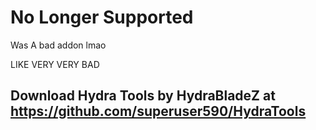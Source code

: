 # No Longer Supported


Was A bad addon lmao

LIKE VERY VERY BAD

## Download Hydra Tools by HydraBladeZ at https://github.com/superuser590/HydraTools